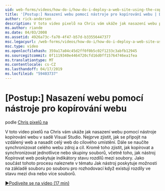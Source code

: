 ```yaml
---
uid: web-forms/videos/how-do-i/how-do-i-deploy-a-web-site-using-the-copy-web-site-tool
title: '[Postup:] Nasazení webu pomocí nástroje pro kopírování webu | Dokumentace Microsoftu'
author: rick-anderson
description: V toto video pixelů na Chris vám ukáže jak nasazení webu pomocí nástroje kopírování webu v sadě Visual Studio. Nejdřív zjistěte, jak připojit na vzdálený web a...
ms.author: riande
ms.date: 04/03/2008
ms.assetid: 4926a73c-fa70-4f47-b57d-b33556447377
msc.legacyurl: /web-forms/videos/how-do-i/how-do-i-deploy-a-web-site-using-the-copy-web-site-tool
msc.type: video
ms.openlocfilehash: 359a17a04c45d2ff0f0b5c02f1233c3abfb12945
ms.sourcegitcommit: 0f1119340e4464720cfd16d0ff15764746ea1fea
ms.translationtype: MT
ms.contentlocale: cs-CZ
ms.lasthandoff: 04/17/2019
ms.locfileid: "59403737"
---
```

# <a name="how-do-i-deploy-a-web-site-using-the-copy-web-site-tool"></a>[Postup:] Nasazení webu pomocí nástroje pro kopírování webu

podle [Chris pixelů na](https://twitter.com/chrispels)

V toto video pixelů na Chris vám ukáže jak nasazení webu pomocí nástroje kopírování webu v sadě Visual Studio. Nejprve zjistit, jak se připojit na vzdálený web a nasadit celý web do cílového umístění. Dále se naučíte synchronizovat celého webu zdroj a cíl. Kromě toho zjistit, jak kopírovat a synchronizovat jednotlivce nebo skupiny souborů, včetně toho, jak nástroj Kopírovat web poskytuje indikátory stavu rozdílů mezi soubory. Jako součást tohoto procesu naleznete v tématu Jak nástroj poskytuje možnosti na základě souboru po souboru pro rozhodovací když existují rozdíly ve stavu mezi dva nebo více souborů.

[&#9654;Podívejte se na video (17 min)](https://channel9.msdn.com/Blogs/ASP-NET-Site-Videos/how-do-i-deploy-a-web-site-using-the-copy-web-site-tool)

